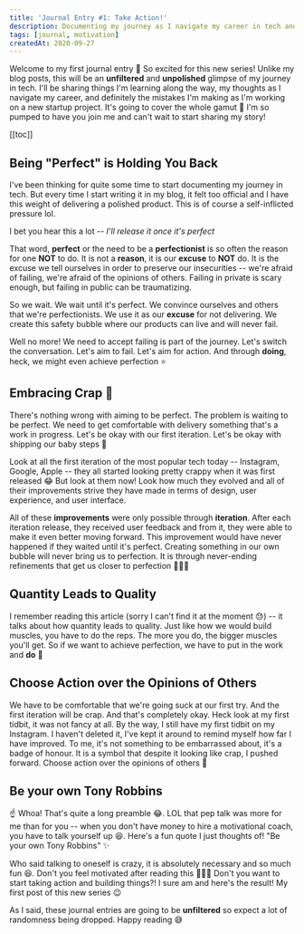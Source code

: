 ```yaml
---
title: 'Journal Entry #1: Take Action!'
description: Documenting my journey as I navigate my career in tech and building a startup.
tags: [journal, motivation]
createdAt: 2020-09-27
---
```


Welcome to my first journal entry 👋 So excited for this new series! Unlike my blog posts, this will be an **unfiltered** and **unpolished** glimpse of my journey in tech. I'll be sharing things I'm learning along the way, my thoughts as I navigate my career, and definitely the mistakes I'm making as I'm working on a new startup project. It's going to cover the whole gamut 🌈 I'm so pumped to have you join me and can't wait to start sharing my story!

[[toc]]

## Being "Perfect" is Holding You Back

I've been thinking for quite some time to start documenting my journey in tech. But every time I start writing it in my blog, it felt too official and I have this weight of delivering a polished product. This is of course a self-inflicted pressure lol.

I bet you hear this a lot -- _I'll release it once it's perfect_

That word, **perfect** or the need to be a **perfectionist** is so often the reason for one **NOT** to do. It is not a **reason**, it is our **excuse** to **NOT** do. It is the excuse we tell ourselves in order to preserve our insecurities -- we're afraid of failing, we're afraid of the opinions of others. Failing in private is scary enough, but failing in public can be traumatizing.

So we wait. We wait until it's perfect. We convince ourselves and others that we're perfectionists. We use it as our **excuse** for not delivering. We create this safety bubble where our products can live and will never fail.

Well no more! We need to accept failing is part of the journey. Let's switch the conversation. Let's aim to fail. Let's aim for action. And through **doing**, heck, we might even achieve perfection ⭐️

## Embracing Crap 💩

There's nothing wrong with aiming to be perfect. The problem is waiting to be perfect. We need to get comfortable with delivery something that's a work in progress. Let's be okay with our first iteration. Let's be okay with shipping our baby steps 🐾

Look at all the first iteration of the most popular tech today -- Instagram, Google, Apple -- they all started looking pretty crappy when it was first released 😂 But look at them now! Look how much they evolved and all of their improvements strive they have made in terms of design, user experience, and user interface.

All of these **improvements** were only possible through **iteration**. After each iteration release, they received user feedback and from it, they were able to make it even better moving forward. This improvement would have never happened if they waited until it's perfect. Creating something in our own bubble will never bring us to perfection. It is through never-ending refinements that get us closer to perfection 🧗🏻‍♀️

## Quantity Leads to Quality

I remember reading this article (sorry I can't find it at the moment 😓) -- it talks about how quantity leads to quality. Just like how we would build muscles, you have to do the reps. The more you do, the bigger muscles you'll get. So if we want to achieve perfection, we have to put in the work and **do** 👟

## Choose Action over the Opinions of Others

We have to be comfortable that we're going suck at our first try. And the first iteration will be crap. And that's completely okay. Heck look at my first tidbit, it was not fancy at all. By the way, I still have my first tidbit on my Instagram. I haven't deleted it, I've kept it around to remind myself how far I have improved. To me, it's not something to be embarrassed about, it's a badge of honour. It is a symbol that despite it looking like crap, I pushed forward. Choose action over the opinions of others 💪

## Be your own Tony Robbins

☝️ Whoa! That's quite a long preamble 😂. LOL that pep talk was more for me than for you -- when you don't have money to hire a motivational coach, you have to talk yourself up 😆. Here's a fun quote I just thoughts of! "Be your own Tony Robbins" ✨

Who said talking to oneself is crazy, it is absolutely necessary and so much fun 😆. Don't you feel motivated after reading this 🏋🏻‍♀️ Don't you want to start taking action and building things?! I sure am and here's the result! My first post of this new series 😉

As I said, these journal entries are going to be **unfiltered** so expect a lot of randomness being dropped. Happy reading 😅
